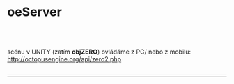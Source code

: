 <h1>oeServer</h1><br />
<br />

scénu v UNITY (zatím <b>objZERO</b>) ovládáme z PC/ nebo z mobilu:<br />
http://octopusengine.org/api/zero2.php<br />
<br />
<hr />
